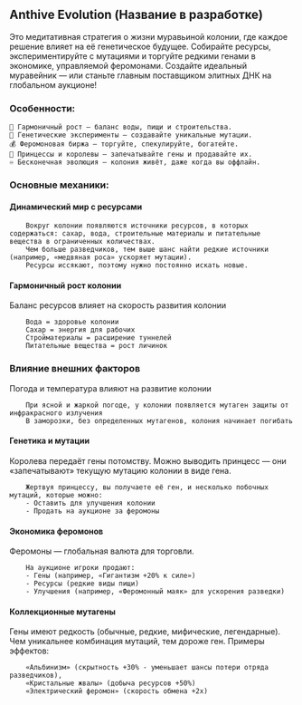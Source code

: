 ## Anthive Evolution (Название в разработке)
Это медитативная стратегия о жизни муравьиной колонии, где каждое решение влияет на её генетическое будущее. Собирайте ресурсы, экспериментируйте с мутациями и торгуйте редкими генами в экономике, управляемой феромонами. Создайте идеальный муравейник — или станьте главным поставщиком элитных ДНК на глобальном аукционе!

### Особенности:

    🌱 Гармоничный рост — баланс воды, пищи и строительства.
    🧬 Генетические эксперименты — создавайте уникальные мутации.
    💰 Феромоновая биржа — торгуйте, спекулируйте, богатейте.
    👑 Принцессы и королевы — запечатывайте гены и продавайте их.
    ♾️ Бесконечная эволюция — колония живёт, даже когда вы оффлайн.

### Основные механики:
#### Динамический мир с ресурсами
        
        Вокруг колонии появляются источники ресурсов, в которых содержаться: сахар, вода, строительные материалы и питательные вещества в ограниченных количествах.
        Чем больше разведчиков, тем выше шанс найти редкие источники (например, «медвяная роса» ускоряет мутации).
        Ресурсы иссякают, поэтому нужно постоянно искать новые.

#### Гармоничный рост колонии

Баланс ресурсов влияет на скорость развития колонии

        Вода = здоровье колонии
        Сахар = энергия для рабочих
        Стройматериалы = расширение туннелей
        Питательные вещества = рост личинок

### Влияние внешних факторов

Погода и температура влияют на развитие колонии

        При ясной и жаркой погоде, у колонии появляется мутаген защиты от инфракрасного излучения
        В заморозки, без определенных мутагенов, колония начинает погибать

#### Генетика и мутации

Королева передаёт гены потомству.
Можно выводить принцесс — они «запечатывают» текущую мутацию колонии в виде гена.
        
        Жертвуя принцессу, вы получаете её ген, и несколько побочных мутаций, которые можно:
        - Оставить для улучшения колонии
        - Продать на аукционе за феромоны

#### Экономика феромонов

Феромоны — глобальная валюта для торговли.
    
        На аукционе игроки продают:
        - Гены (например, «Гигантизм +20% к силе»)
        - Ресурсы (редкие виды пищи)
        - Улучшения (например, «Феромонный маяк» для ускорения разведки)

#### Коллекционные мутагены

Гены имеют редкость (обычные, редкие, мифические, легендарные).
Чем уникальнее комбинация мутаций, тем дороже ген.
Примеры эффектов:

        «Альбинизм» (скрытность +30% - уменьшает шансы потери отряда разведчиков),
        «Кристальные жвалы» (добыча ресурсов +50%)
        «Электрический феромон» (скорость обмена +2x)